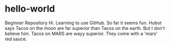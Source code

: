 # hello-world
Beginner Repository
Hi. Learning to use GitHub. So far it seems fun. 
Hubot says Tacos on the moon are far superior than Tacos on the earth. But I don't believe him.
Tacos on MARS are wayy superior. They come with a 'mars' red sauce.
